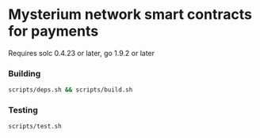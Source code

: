 # Mysterium network smart contracts for payments
Requires solc 0.4.23 or later, go 1.9.2 or later
### Building
```bash
scripts/deps.sh && scripts/build.sh
```
### Testing
```bash
scripts/test.sh
```
